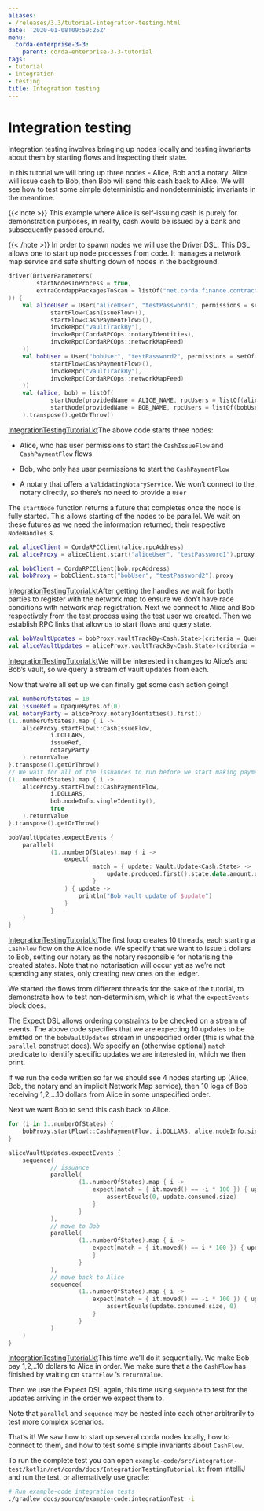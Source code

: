 ```yaml
---
aliases:
- /releases/3.3/tutorial-integration-testing.html
date: '2020-01-08T09:59:25Z'
menu:
  corda-enterprise-3-3:
    parent: corda-enterprise-3-3-tutorial
tags:
- tutorial
- integration
- testing
title: Integration testing
---
```



# Integration testing

Integration testing involves bringing up nodes locally and testing
            invariants about them by starting flows and inspecting their state.

In this tutorial we will bring up three nodes - Alice, Bob and a
            notary. Alice will issue cash to Bob, then Bob will send this cash
            back to Alice. We will see how to test some simple deterministic and
            nondeterministic invariants in the meantime.


{{< note >}}
This example where Alice is self-issuing cash is purely for
                demonstration purposes, in reality, cash would be issued by a bank
                and subsequently passed around.

{{< /note >}}
In order to spawn nodes we will use the Driver DSL. This DSL allows
            one to start up node processes from code. It manages a network map
            service and safe shutting down of nodes in the background.

```kotlin
driver(DriverParameters(
        startNodesInProcess = true,
        extraCordappPackagesToScan = listOf("net.corda.finance.contracts.asset","net.corda.finance.schemas")
)) {
    val aliceUser = User("aliceUser", "testPassword1", permissions = setOf(
            startFlow<CashIssueFlow>(),
            startFlow<CashPaymentFlow>(),
            invokeRpc("vaultTrackBy"),
            invokeRpc(CordaRPCOps::notaryIdentities),
            invokeRpc(CordaRPCOps::networkMapFeed)
    ))
    val bobUser = User("bobUser", "testPassword2", permissions = setOf(
            startFlow<CashPaymentFlow>(),
            invokeRpc("vaultTrackBy"),
            invokeRpc(CordaRPCOps::networkMapFeed)
    ))
    val (alice, bob) = listOf(
            startNode(providedName = ALICE_NAME, rpcUsers = listOf(aliceUser)),
            startNode(providedName = BOB_NAME, rpcUsers = listOf(bobUser))
    ).transpose().getOrThrow()


```
[IntegrationTestingTutorial.kt](https://github.com/corda/enterprise/blob/release/ent/3.3/docs/source/example-code/src/integration-test/kotlin/net/corda/docs/IntegrationTestingTutorial.kt)The above code starts three nodes:


* Alice, who has user permissions to start the `CashIssueFlow` and
                    `CashPaymentFlow` flows


* Bob, who only has user permissions to start the `CashPaymentFlow`


* A notary that offers a `ValidatingNotaryService`. We won’t connect
                    to the notary directly, so there’s no need to provide a `User`


The `startNode` function returns a future that completes once the
            node is fully started. This allows starting of the nodes to be
            parallel. We wait on these futures as we need the information
            returned; their respective `NodeHandles` s.

```kotlin
val aliceClient = CordaRPCClient(alice.rpcAddress)
val aliceProxy = aliceClient.start("aliceUser", "testPassword1").proxy

val bobClient = CordaRPCClient(bob.rpcAddress)
val bobProxy = bobClient.start("bobUser", "testPassword2").proxy

```
[IntegrationTestingTutorial.kt](https://github.com/corda/enterprise/blob/release/ent/3.3/docs/source/example-code/src/integration-test/kotlin/net/corda/docs/IntegrationTestingTutorial.kt)After getting the handles we wait for both parties to register with
            the network map to ensure we don’t have race conditions with network
            map registration. Next we connect to Alice and Bob respectively from
            the test process using the test user we created. Then we establish RPC
            links that allow us to start flows and query state.

```kotlin
val bobVaultUpdates = bobProxy.vaultTrackBy<Cash.State>(criteria = QueryCriteria.VaultQueryCriteria(status = Vault.StateStatus.ALL)).updates
val aliceVaultUpdates = aliceProxy.vaultTrackBy<Cash.State>(criteria = QueryCriteria.VaultQueryCriteria(status = Vault.StateStatus.ALL)).updates

```
[IntegrationTestingTutorial.kt](https://github.com/corda/enterprise/blob/release/ent/3.3/docs/source/example-code/src/integration-test/kotlin/net/corda/docs/IntegrationTestingTutorial.kt)We will be interested in changes to Alice’s and Bob’s vault, so we
            query a stream of vault updates from each.

Now that we’re all set up we can finally get some cash action going!

```kotlin
val numberOfStates = 10
val issueRef = OpaqueBytes.of(0)
val notaryParty = aliceProxy.notaryIdentities().first()
(1..numberOfStates).map { i ->
    aliceProxy.startFlow(::CashIssueFlow,
            i.DOLLARS,
            issueRef,
            notaryParty
    ).returnValue
}.transpose().getOrThrow()
// We wait for all of the issuances to run before we start making payments
(1..numberOfStates).map { i ->
    aliceProxy.startFlow(::CashPaymentFlow,
            i.DOLLARS,
            bob.nodeInfo.singleIdentity(),
            true
    ).returnValue
}.transpose().getOrThrow()

bobVaultUpdates.expectEvents {
    parallel(
            (1..numberOfStates).map { i ->
                expect(
                        match = { update: Vault.Update<Cash.State> ->
                            update.produced.first().state.data.amount.quantity == i * 100L
                        }
                ) { update ->
                    println("Bob vault update of $update")
                }
            }
    )
}

```
[IntegrationTestingTutorial.kt](https://github.com/corda/enterprise/blob/release/ent/3.3/docs/source/example-code/src/integration-test/kotlin/net/corda/docs/IntegrationTestingTutorial.kt)The first loop creates 10 threads, each starting a `CashFlow` flow
            on the Alice node. We specify that we want to issue `i` dollars to
            Bob, setting our notary as the notary responsible for notarising the
            created states. Note that no notarisation will occur yet as we’re not
            spending any states, only creating new ones on the ledger.

We started the flows from different threads for the sake of the
            tutorial, to demonstrate how to test non-determinism, which is what
            the `expectEvents` block does.

The Expect DSL allows ordering constraints to be checked on a stream
            of events. The above code specifies that we are expecting 10 updates
            to be emitted on the `bobVaultUpdates` stream in unspecified order
            (this is what the `parallel` construct does). We specify an
            (otherwise optional) `match` predicate to identify specific updates
            we are interested in, which we then print.

If we run the code written so far we should see 4 nodes starting up
            (Alice, Bob, the notary and an implicit Network Map service), then
            10 logs of Bob receiving 1,2,…10 dollars from Alice in some unspecified
            order.

Next we want Bob to send this cash back to Alice.

```kotlin
for (i in 1..numberOfStates) {
    bobProxy.startFlow(::CashPaymentFlow, i.DOLLARS, alice.nodeInfo.singleIdentity()).returnValue.getOrThrow()
}

aliceVaultUpdates.expectEvents {
    sequence(
            // issuance
            parallel(
                    (1..numberOfStates).map { i ->
                        expect(match = { it.moved() == -i * 100 }) { update: Vault.Update<Cash.State> ->
                            assertEquals(0, update.consumed.size)
                        }
                    }
            ),
            // move to Bob
            parallel(
                    (1..numberOfStates).map { i ->
                        expect(match = { it.moved() == i * 100 }) { update: Vault.Update<Cash.State> ->
                        }
                    }
            ),
            // move back to Alice
            sequence(
                    (1..numberOfStates).map { i ->
                        expect(match = { it.moved() == -i * 100 }) { update: Vault.Update<Cash.State> ->
                            assertEquals(update.consumed.size, 0)
                        }
                    }
            )
    )
}

```
[IntegrationTestingTutorial.kt](https://github.com/corda/enterprise/blob/release/ent/3.3/docs/source/example-code/src/integration-test/kotlin/net/corda/docs/IntegrationTestingTutorial.kt)This time we’ll do it sequentially. We make Bob pay 1,2,..10 dollars
            to Alice in order. We make sure that a the `CashFlow` has finished
            by waiting on `startFlow` ‘s `returnValue`.

Then we use the Expect DSL again, this time using `sequence` to test
            for the updates arriving in the order we expect them to.

Note that `parallel` and `sequence` may be nested into each other
            arbitrarily to test more complex scenarios.

That’s it! We saw how to start up several corda nodes locally, how to
            connect to them, and how to test some simple invariants about
            `CashFlow`.

To run the complete test you can open
            `example-code/src/integration-test/kotlin/net/corda/docs/IntegrationTestingTutorial.kt`
            from IntelliJ and run the test, or alternatively use gradle:

```bash
# Run example-code integration tests
./gradlew docs/source/example-code:integrationTest -i
```

